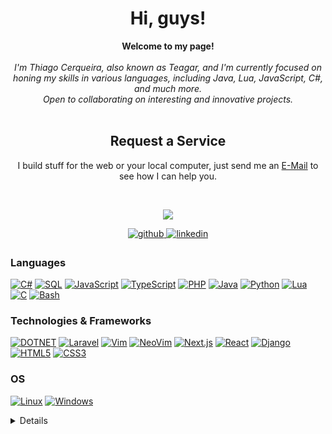 <h1 align="center">Hi, guys!</h1>

<p align="center">
    <b>Welcome to my page!</b><br><br>
    <i>
        I'm Thiago Cerqueira, also known as Teagar, and I'm currently focused on honing my skills in various languages, including Java, Lua, JavaScript, C#, and much more.<br>
        Open to collaborating on interesting and innovative projects.<br>
    </i><br>
    <h2 align="center">Request a Service</h2>
    <p align="center">I build stuff for the web or your local computer, just send me an <a href="mailto:teagarcerqueira@gmail.com">E-Mail</a> to see how I can help you.</p><br />
</p>

<p align="center">
  <img src="https://count.getloli.com/get/@teagar?theme=gelbooru" />
</p>

<div align="center">
<a href="https://github.com/Teagar" target="_blank">
<img src=https://img.shields.io/badge/github-%2324292e.svg?&style=for-the-badge&logo=github&logoColor=white alt=github style="margin-bottom: 5px;" />
</a>
<a href="https://www.linkedin.com/in/teagar/" target="_blank">
<img src=https://img.shields.io/badge/linkedin-%231E77B5.svg?&style=for-the-badge&logo=linkedin&logoColor=white alt=linkedin style="margin-bottom: 5px;" />
</a>
</div>

### Languages
[![C#](https://img.shields.io/badge/csharp-black?style=for-the-badge&logo=csharp)](https://github.com/Teagar)
[![SQL](https://img.shields.io/badge/sql-black?style=for-the-badge&logo=mysql)](https://github.com/Teagar)
[![JavaScript](https://img.shields.io/badge/javascript-black?style=for-the-badge&logo=javascript)](https://github.com/Teagar)
[![TypeScript](https://img.shields.io/badge/typescript-black?style=for-the-badge&logo=typescript)](https://github.com/Teagar)
[![PHP](https://img.shields.io/badge/php-black?style=for-the-badge&logo=php)](https://github.com/Teagar)
[![Java](https://img.shields.io/badge/java-black?style=for-the-badge&logo=openjdk)](https://github.com/Teagar)
[![Python](https://img.shields.io/badge/python-black?style=for-the-badge&logo=python)](https://github.com/Teagar)
[![Lua](https://img.shields.io/badge/lua-black?style=for-the-badge&logo=lua)](https://github.com/Teagar)
[![C](https://img.shields.io/badge/c-black?style=for-the-badge&logo=c)](https://github.com/Teagar)
[![Bash](https://img.shields.io/badge/bash-black?style=for-the-badge&logo=gnu-bash&logoColor=white)](https://github.com/Teagar)

### Technologies & Frameworks
[![DOTNET](https://img.shields.io/badge/.net-black?style=for-the-badge&logo=dotnet)](https://github.com/Teagar)
[![Laravel](https://img.shields.io/badge/laravel-000000?style=for-the-badge&logo=laravel&logoColor=white)](https://github.com/Teagar)
[![Vim](https://img.shields.io/badge/vim-black?style=for-the-badge&logo=vim)](https://github.com/Teagar)
[![NeoVim](https://img.shields.io/badge/neovim-black?style=for-the-badge&logo=neovim)](https://github.com/Teagar)
[![Next.js](https://img.shields.io/badge/next.js-000000?style=for-the-badge&logo=nextdotjs&logoColor=white)](https://github.com/Teagar)
[![React](https://img.shields.io/badge/react-black?style=for-the-badge&logo=react)](https://github.com/Teagar)
[![Django](https://img.shields.io/badge/django-black?style=for-the-badge&logo=django)](https://github.com/Teagar)
[![HTML5](https://img.shields.io/badge/html5-black?style=for-the-badge&logo=html5)](https://github.com/Teagar)
[![CSS3](https://img.shields.io/badge/css3-black?style=for-the-badge&logo=css3)](https://github.com/Teagar)

### OS
[![Linux](https://img.shields.io/badge/linux-black?style=for-the-badge&logo=Linux)](https://github.com/Teagar)
[![Windows](https://img.shields.io/badge/Windows-black?style=for-the-badge&logo=Windows)](https://github.com/Teagar)

<details>
<p align="center">
  <a href="https://github.com/Teagar">
    <img src="http://github-profile-summary-cards.vercel.app/api/cards/profile-details?username=Teagar&theme=transparent" />
  </a>
  <a href="https://github.com/Teagar">
    <img src="https://github-readme-streak-stats.herokuapp.com/?user=Teagar&hide_border=true&card_width=338&theme=transparent" />
  </a>
  <a href="https://github.com/Teagar">
    <img src="http://github-profile-summary-cards.vercel.app/api/cards/stats?username=Teagar&theme=transparent" />
  </a>
</p>
<table><tr><td valign="top" width="33%">



### Frontend  
<div align="center">  
<a href="https://reactjs.org/" target="_blank"><img style="margin: 10px" src="https://profilinator.rishav.dev/skills-assets/react-original-wordmark.svg" alt="React" height="50" /></a>  
<a href="https://getbootstrap.com/docs/3.4/javascript/" target="_blank"><img style="margin: 10px" src="https://profilinator.rishav.dev/skills-assets/bootstrap-plain.svg" alt="Bootstrap" height="50" /></a>  
<a href="https://www.w3schools.com/css/" target="_blank"><img style="margin: 10px" src="https://profilinator.rishav.dev/skills-assets/css3-original-wordmark.svg" alt="CSS3" height="50" /></a>  
<a href="https://en.wikipedia.org/wiki/HTML5" target="_blank"><img style="margin: 10px" src="https://profilinator.rishav.dev/skills-assets/html5-original-wordmark.svg" alt="HTML5" height="50" /></a>  
<a href="https://www.electronjs.org/" target="_blank"><img style="margin: 10px" src="https://profilinator.rishav.dev/skills-assets/electron-original.svg" alt="Electron" height="50" /></a>  
<a href="https://www.javascript.com/" target="_blank"><img style="margin: 10px" src="https://profilinator.rishav.dev/skills-assets/javascript-original.svg" alt="JavaScript" height="50" /></a>  
<a href="https://www.typescriptlang.org/" target="_blank"><img style="margin: 10px" src="https://profilinator.rishav.dev/skills-assets/typescript-original.svg" alt="TypeScript" height="50" /></a>  
<a href="https://www.latex-project.org/" target="_blank"><img style="margin: 10px" src="https://profilinator.rishav.dev/skills-assets/latex.png" alt="LaTeX" height="50" /></a>  
<a href="https://nextjs.org/" target="_blank"><img style="margin: 10px" src="https://profilinator.rishav.dev/skills-assets/nextjs.png" alt="NextJS" height="50" /></a> <a href="http://cppreference.com" target="_blank"><img style="margin: 10px" src="https://upload.wikimedia.org/wikipedia/commons/thumb/1/18/ISO_C%2B%2B_Logo.svg/800px-ISO_C%2B%2B_Logo.svg.png" alt="C++" height="50"</a>
</div>

</td><td valign="top" width="33%">



### Backend  
<div align="center">  
<a href="https://www.cplusplus.com/" target="_blank"><img style="margin: 10px" src="https://profilinator.rishav.dev/skills-assets/cplusplus-original.svg" alt="C++" height="50" /></a>  
<a href="https://www.javascript.com/" target="_blank"><img style="margin: 10px" src="https://profilinator.rishav.dev/skills-assets/javascript-original.svg" alt="JavaScript" height="50" /></a>  
<a href="https://www.typescriptlang.org/" target="_blank"><img style="margin: 10px" src="https://profilinator.rishav.dev/skills-assets/typescript-original.svg" alt="TypeScript" height="50" /></a>  
<a href="https://www.php.net/" target="_blank"><img style="margin: 10px" src="https://profilinator.rishav.dev/skills-assets/php-original.svg" alt="PHP" height="50" /></a>  
<a href="https://www.mongodb.com/" target="_blank"><img style="margin: 10px" src="https://profilinator.rishav.dev/skills-assets/mongodb-original-wordmark.svg" alt="MongoDB" height="50" /></a>  
<a href="https://nodejs.org/" target="_blank"><img style="margin: 10px" src="https://profilinator.rishav.dev/skills-assets/nodejs-original-wordmark.svg" alt="Node.js" height="50" /></a>  
<a href="https://www.linux.org/" target="_blank"><img style="margin: 10px" src="https://profilinator.rishav.dev/skills-assets/linux-original.svg" alt="Linux" height="50" /></a>  
<a href="https://www.python.org/" target="_blank"><img style="margin: 10px" src="https://profilinator.rishav.dev/skills-assets/python-original.svg" alt="Python" height="50" /></a>  
<a href="https://github.com/" target="_blank"><img style="margin: 10px" src="https://profilinator.rishav.dev/skills-assets/git-scm-icon.svg" alt="Git" height="50" /></a>  
<a href="https://www.gnu.org/software/bash/" target="_blank"><img style="margin: 10px" src="https://profilinator.rishav.dev/skills-assets/gnu_bash-icon.svg" alt="Bash" height="50" /></a>  
<a href="https://www.mysql.com/" target="_blank"><img style="margin: 10px" src="https://profilinator.rishav.dev/skills-assets/mysql-original-wordmark.svg" alt="MySQL" height="50" /></a>  
<a href="https://docs.microsoft.com/en-us/dotnet/csharp/" target="_blank"><img style="margin: 10px" src="https://profilinator.rishav.dev/skills-assets/csharp-original.svg" alt="C#" height="50" /></a>  
<a href="https://www.java.com/" target="_blank"><img style="margin: 10px" src="https://profilinator.rishav.dev/skills-assets/java-original-wordmark.svg" alt="Java" height="50" /></a>  
<a href="https://nextjs.org/" target="_blank"><img style="margin: 10px" src="https://profilinator.rishav.dev/skills-assets/nextjs.png" alt="NextJS" height="50" /></a> 
<a href="http://cppreference.com" target="_blank"><img style="margin: 10px" src="https://upload.wikimedia.org/wikipedia/commons/thumb/1/18/ISO_C%2B%2B_Logo.svg/800px-ISO_C%2B%2B_Logo.svg.png" alt="C++" height="50"</a>
</div>

</td><td valign="top" width="33%">



### DevOps  
<div align="center">  
<a href="https://aws.amazon.com/" target="_blank"><img style="margin: 10px" src="https://profilinator.rishav.dev/skills-assets/amazonwebservices-original-wordmark.svg" alt="AWS" height="50" /></a>  
<a href="https://www.linux.org/" target="_blank"><img style="margin: 10px" src="https://profilinator.rishav.dev/skills-assets/linux-original.svg" alt="Linux" height="50" /></a>  
<a href="https://github.com/" target="_blank"><img style="margin: 10px" src="https://profilinator.rishav.dev/skills-assets/git-scm-icon.svg" alt="Git" height="50" /></a>  
<a href="https://www.gnu.org/software/bash/" target="_blank"><img style="margin: 10px" src="https://profilinator.rishav.dev/skills-assets/gnu_bash-icon.svg" alt="Bash" height="50" /></a>
  <a href="https://docs.microsoft.com/en-us/powershell/" target="_blank"><img style="margin: 10px" src="https://profilinator.rishav.dev/skills-assets/powershell.png" alt="PowerShell" height="50" /></a>


</div>

</td></tr></table>  

<br/>

<br/>  

</details>
